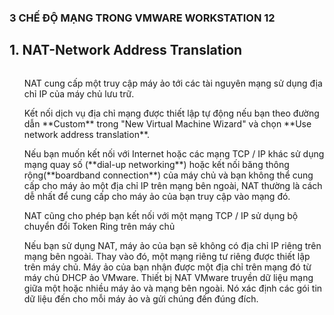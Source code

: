 ### **3 CHẾ ĐỘ MẠNG TRONG VMWARE WORKSTATION 12**
## 1. NAT-Network Address Translation
<img scr="https://imgur.com/a/WH01W">
<ul> 
NAT cung cấp một truy cập máy ảo tới các tài nguyên mạng sử dụng địa chỉ IP của máy chủ lưu trữ.
</ul>
<ul>
 Kết nối dịch vụ địa chỉ mạng được thiết lập tự động nếu bạn theo đường dẫn **Custom** trong "New Virtual Machine Wizard" và chọn  **Use network address translation**.
</ul>
<ul>
 Nếu bạn muốn kết nối với Internet hoặc các mạng TCP / IP khác sử dụng mạng quay số (**dial-up networking**) hoặc kết nối băng thông rộng(**boardband connection**) của máy chủ và bạn không thể cung cấp cho máy ảo một địa chỉ IP trên mạng bên ngoài, NAT thường là cách dễ nhất để cung cấp cho máy ảo của bạn truy cập vào mạng đó. 
</ul>
<ul> 
NAT cũng cho phép bạn kết nối với một mạng TCP / IP sử dụng bộ chuyển đổi Token Ring trên máy chủ
</ul>
<ul>
Nếu bạn sử dụng NAT, máy ảo của bạn sẽ không có địa chỉ IP riêng trên mạng bên ngoài. Thay vào đó, một mạng riêng tư riêng được thiết lập trên máy chủ. Máy ảo của bạn nhận được một địa chỉ trên mạng đó từ máy chủ DHCP ảo VMware. Thiết bị NAT VMware truyền dữ liệu mạng giữa một hoặc nhiều máy ảo và mạng bên ngoài. Nó xác định các gói tin dữ liệu đến cho mỗi máy ảo và gửi chúng đến đúng đích.
</ul>